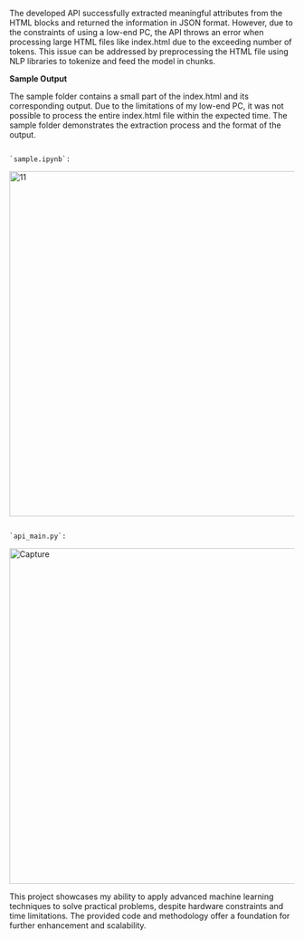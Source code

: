 The developed API successfully extracted meaningful attributes from the HTML blocks and returned the information in JSON format. However, due to the constraints of using a low-end PC, the API throws an error when processing large HTML files like index.html due to the exceeding number of tokens. This issue can be addressed by preprocessing the HTML file using NLP libraries to tokenize and feed the model in chunks.

**Sample Output**

The sample folder contains a small part of the index.html and its corresponding output. Due to the limitations of my low-end PC, it was not possible to process the entire index.html file within the expected time. The sample folder demonstrates the extraction process and the format of the output.

                                                              `sample.ipynb`: 

<img width="610" alt="11" src="https://github.com/AryanKapri88/LLM-ecommerce-parser/assets/110614822/e717a03b-7ec8-4584-aefb-07a9a7c1ae84">

                                                              `api_main.py`:

<img width="593" alt="Capture" src="https://github.com/AryanKapri88/LLM-ecommerce-parser/assets/110614822/f5c348f4-f57a-48b4-9a08-a21d66d5d28b">


This project showcases my ability to apply advanced machine learning techniques to solve practical problems, despite hardware constraints and time limitations. The provided code and methodology offer a foundation for further enhancement and scalability.
